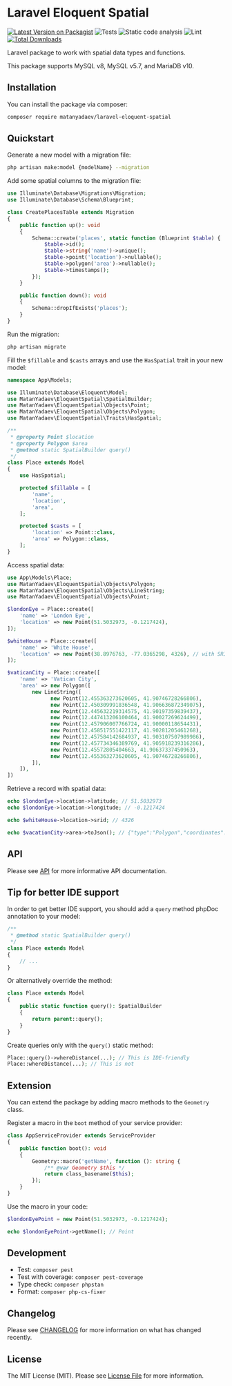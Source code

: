 # Laravel Eloquent Spatial

[![Latest Version on Packagist](https://img.shields.io/packagist/v/matanyadaev/laravel-eloquent-spatial.svg?style=flat-square)](https://packagist.org/packages/matanyadaev/laravel-eloquent-spatial)
![Tests](https://img.shields.io/github/workflow/status/matanyadaev/laravel-eloquent-spatial/Tests?label=tests)
![Static code analysis](https://github.com/matanyadaev/laravel-eloquent-spatial/workflows/Static%20code%20analysis/badge.svg)
![Lint](https://github.com/matanyadaev/laravel-eloquent-spatial/workflows/Lint/badge.svg)
[![Total Downloads](https://img.shields.io/packagist/dt/matanyadaev/laravel-eloquent-spatial.svg?style=flat-square)](https://packagist.org/packages/matanyadaev/laravel-eloquent-spatial)

Laravel package to work with spatial data types and functions.

This package supports MySQL v8, MySQL v5.7, and MariaDB v10.

## Installation

You can install the package via composer:

```bash
composer require matanyadaev/laravel-eloquent-spatial
```

## Quickstart
Generate a new model with a migration file:
```bash
php artisan make:model {modelName} --migration
```

Add some spatial columns to the migration file:

```php
use Illuminate\Database\Migrations\Migration;
use Illuminate\Database\Schema\Blueprint;

class CreatePlacesTable extends Migration
{
    public function up(): void
    {
        Schema::create('places', static function (Blueprint $table) {
            $table->id();
            $table->string('name')->unique();
            $table->point('location')->nullable();
            $table->polygon('area')->nullable();
            $table->timestamps();
        });
    }

    public function down(): void
    {
        Schema::dropIfExists('places');
    }
}
```

Run the migration:

```bash
php artisan migrate
```

Fill the `$fillable` and `$casts` arrays and use the `HasSpatial` trait in your new model:

```php
namespace App\Models;

use Illuminate\Database\Eloquent\Model;
use MatanYadaev\EloquentSpatial\SpatialBuilder;
use MatanYadaev\EloquentSpatial\Objects\Point;
use MatanYadaev\EloquentSpatial\Objects\Polygon;
use MatanYadaev\EloquentSpatial\Traits\HasSpatial;

/**
 * @property Point $location
 * @property Polygon $area
 * @method static SpatialBuilder query()
 */
class Place extends Model
{
    use HasSpatial;

    protected $fillable = [
        'name',
        'location',
        'area',
    ];

    protected $casts = [
        'location' => Point::class,
        'area' => Polygon::class,
    ];
}
```

Access spatial data:

```php
use App\Models\Place;
use MatanYadaev\EloquentSpatial\Objects\Polygon;
use MatanYadaev\EloquentSpatial\Objects\LineString;
use MatanYadaev\EloquentSpatial\Objects\Point;

$londonEye = Place::create([
    'name' => 'London Eye',
    'location' => new Point(51.5032973, -0.1217424),
]);

$whiteHouse = Place::create([
    'name' => 'White House',
    'location' => new Point(38.8976763, -77.0365298, 4326), // with SRID
]);

$vaticanCity = Place::create([
    'name' => 'Vatican City',
    'area' => new Polygon([
        new LineString([
              new Point(12.455363273620605, 41.90746728266806),
              new Point(12.450309991836548, 41.906636872349075),
              new Point(12.445632219314575, 41.90197359839437),
              new Point(12.447413206100464, 41.90027269624499),
              new Point(12.457906007766724, 41.90000118654431),
              new Point(12.458517551422117, 41.90281205461268),
              new Point(12.457584142684937, 41.903107507989986),
              new Point(12.457734346389769, 41.905918239316286),
              new Point(12.45572805404663, 41.90637337450963),
              new Point(12.455363273620605, 41.90746728266806),
        ]),
    ]),
])
```

Retrieve a record with spatial data:

```php
echo $londonEye->location->latitude; // 51.5032973
echo $londonEye->location->longitude; // -0.1217424

echo $whiteHouse->location->srid; // 4326

echo $vacationCity->area->toJson(); // {"type":"Polygon","coordinates":[[[41.90746728266806,12.455363273620605],[41.906636872349075,12.450309991836548],[41.90197359839437,12.445632219314575],[41.90027269624499,12.447413206100464],[41.90000118654431,12.457906007766724],[41.90281205461268,12.458517551422117],[41.903107507989986,12.457584142684937],[41.905918239316286,12.457734346389769],[41.90637337450963,12.45572805404663],[41.90746728266806,12.455363273620605]]]}
```

## API

Please see [API](API.md) for more informative API documentation.

## Tip for better IDE support

In order to get better IDE support, you should add a `query` method phpDoc annotation to your model:

```php
/**
 * @method static SpatialBuilder query()
 */
class Place extends Model
{
    // ...
}
```

Or alternatively override the method:

```php
class Place extends Model
{
    public static function query(): SpatialBuilder
    {
        return parent::query();
    }
}
```

Create queries only with the `query()` static method:

```php
Place::query()->whereDistance(...); // This is IDE-friendly
Place::whereDistance(...); // This is not
```

## Extension

You can extend the package by adding macro methods to the `Geometry` class.

Register a macro in the `boot` method of your service provider:

```php
class AppServiceProvider extends ServiceProvider
{
    public function boot(): void
    {
        Geometry::macro('getName', function (): string {
            /** @var Geometry $this */
            return class_basename($this);
        });
    }
}
```

Use the macro in your code:

```php
$londonEyePoint = new Point(51.5032973, -0.1217424);

echo $londonEyePoint->getName(); // Point
```

## Development

* Test: `composer pest`
* Test with coverage: `composer pest-coverage`
* Type check: `composer phpstan`
* Format: `composer php-cs-fixer`

## Changelog

Please see [CHANGELOG](CHANGELOG.md) for more information on what has changed recently.

## License

The MIT License (MIT). Please see [License File](LICENSE.md) for more information.
